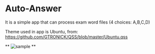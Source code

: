 # Auto-Answer
It is a simple app that can process exam word files (4 choices: A,B,C,D)

Theme used in app is Ubuntu, from: https://github.com/GTRONICK/QSS/blob/master/Ubuntu.qss

**
![sample](https://github.com/thiendev27/Auto-Answer/assets/111259837/f982c091-0f9f-4aa8-8577-8ef41b3c13d8)
**
